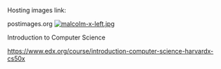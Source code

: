 Hosting images link:

postimages.org
[![malcolm-x-left.jpg](https://s14.postimg.org/55szwl2kh/malcolm-x-left.jpg)](https://postimg.org/image/sk0z8ikhp/)

Introduction to Computer Science

https://www.edx.org/course/introduction-computer-science-harvardx-cs50x
